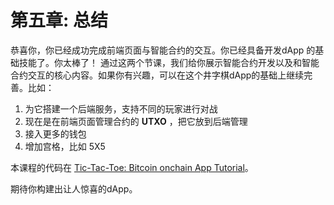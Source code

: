 # 第五章: 总结

恭喜你，你已经成功完成前端页面与智能合约的交互。你已经具备开发dApp 的基础技能了。你太棒了！
通过这两个节课，我们给你展示智能合约开发以及和智能合约交互的核心内容。如果你有兴趣，可以在这个井字棋dApp的基础上继续完善。比如：

1. 为它搭建一个后端服务，支持不同的玩家进行对战
2. 现在是在前端页面管理合约的 **UTXO** ，把它放到后端管理
3. 接入更多的钱包
4. 增加宫格，比如 5X5

本课程的代码在 [Tic-Tac-Toe: Bitcoin onchain App Tutorial](https://github.com/sCrypt-Inc/tic-tac-toe)。

期待你构建出让人惊喜的dApp。